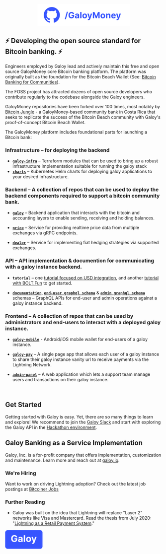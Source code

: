 <p align="center">
  <img src="https://raw.githubusercontent.com/GaloyMoney/.github/main/img/galoy-repo.png" width="297" height="72" alt="GaloyMoney - Developing the open source standard for Bitcoin banking" />
</p>

## ⚡ Developing the open source standard for Bitcoin banking. ⚡

Engineers employed by Galoy lead and actively maintain this free and open source GaloyMoney core Bitcoin banking platform. The platform was originally built as the foundation for the Bitcoin Beach Wallet (See: [Bitcoin Banking for Communities](https://galoy.io/bitcoin-banking-for-communities-lessons-learned-from-el-zonte/)). 

The FOSS project has attracted dozens of open source developers who contribute regularly to the codebase alongside the Galoy engineers. 

GaloyMoney repositories have been forked over 100 times, most notably by [Bitcoin Jungle](https://bitcoinjungle.app/) - a GaloyMoney-based community bank in Costa Rica that seeks to replicate the success of the Bitcoin Beach community with Galoy's proof-of-concept Bitcoin Beach Wallet.

The GaloyMoney platform includes foundational parts for launching a Bitcoin bank:

### Infrastructure – for deploying the backend
- [**`galoy-infra`**](https://github.com/GaloyMoney/galoy-infra) – Terraform modules that can be used to bring up a robust infrastructure implementation suitable for running the galoy stack
- [**`charts`**](https://github.com/GaloyMoney/charts) – Kubernetes Helm charts for deploying galoy applications to your desired infrastructure.


### Backend – A collection of repos that can be used to deploy the backend components required to support a bitcoin community bank. 
- [**`galoy`**](https://github.com/GaloyMoney/galoy) – Backend application that interacts with the bitcoin and accounting layers to enable sending, receiving and holding balances.

- [**`price`**](https://github.com/GaloyMoney/price) – Service for providing realtime price data from multiple exchanges via gRPC endpoints.

- [**`dealer`**](https://github.com/GaloyMoney/dealer) – Service for implementing fiat hedging strategies via supported exchanges.

### API – API implementation & documention for communicating with a galoy instance backend.

- **`tutorial`** – one [tutorial focused on USD integration](https://studio.apollographql.com/public/galoy-hackathon/explorer?variant=current), and another [tutorial with BOLT.Fun](https://bolt.fun/guide/web-services/galoy) to get started.

- [**`documentation`**](https://galoymoney.github.io/galoy/), [**`end-user graphql schema`**](https://github.com/GaloyMoney/galoy/blob/main/src/graphql/main/schema.graphql) & [**`admin graphql schema`**](https://github.com/GaloyMoney/galoy/blob/main/src/graphql/admin/schema.graphql) schemas – GraphQL APIs for end-user and admin operations against a galoy instance backend.

### Frontend – A collection of repos that can be used by administrators and end-users to interact with a deployed galoy instance.

- [**`galoy-mobile`**](https://github.com/GaloyMoney/galoy-mobile) - Android/iOS mobile wallet for end-users of a galoy instance.

- [**`galoy-pay`**](https://github.com/GaloyMoney/galoy-pay) – A single page app that allows each user of a galoy instance to share their galoy instance vanity url to receive payments via the Lightning Network.

- [**`admin-panel`**](https://github.com/GaloyMoney/admin-panel) – A web application which lets a support team manage users and transactions on their galoy instance.  

</br>

## Get Started
Getting started with Galoy is easy. Yet, there are so many things to learn and explore! We recommend to join the [Galoy Slack](galoymoney-workspace.slack.com) and start with exploring the Galoy API in the [Hackathon environment](https://studio.apollographql.com/graph/galoy-hackathon/home?variant=current).

## Galoy Banking as a Service Implementation 
Galoy, Inc. is a for-profit company that offers implementation, customization and maintenance. Learn more and reach out at [galoy.io](https://galoy.io).

### We're Hiring
Want to work on driving Lightning adoption? Check out the latest job postings at [Bitcoiner Jobs](https://bitcoinerjobs.com/company/galoy)

### Further Reading 
- Galoy was built on the idea that Lightning will replace "Layer 2" networks like Visa and Mastercard. Read the thesis from July 2020: "[Lightning as a Retail Payment System](https://medium.com/galoymoney/lightning-as-a-retail-payment-system-part-1-7463c46342ef)."

<img width="120" alt="Galoy logo" src="https://raw.githubusercontent.com/GaloyMoney/.github/main/img/galoy.png">
